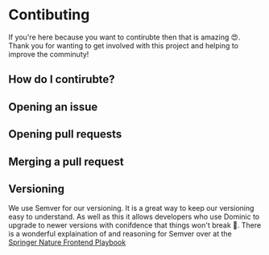 # Contibuting
If you're here because you want to contirubte then that is amazing 😍. Thank you for wanting to get involved with this project and helping to improve the comminuty!

## How do I contirubte?

## Opening an issue

## Opening pull requests

## Merging a pull request

## Versioning
We use Semver for our versioning. It is a great way to keep our versioning easy to understand. As well as this it allows developers who use Dominic to upgrade to newer versions with conifdence that things won't break 🙂. There is a wonderful explaination of and reasoning for Semver over at the [Springer Nature Frontend Playbook](https://github.com/springernature/frontend-playbook/blob/main/git/semver.md)